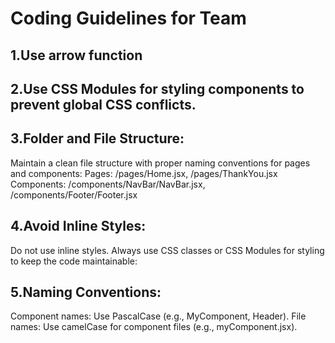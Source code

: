 # Coding Guidelines for Team

## 1.Use arrow function
## 2.Use CSS Modules for styling components to prevent global CSS conflicts.
## 3.Folder and File Structure:
Maintain a clean file structure with proper naming conventions for pages and components:
Pages: /pages/Home.jsx, /pages/ThankYou.jsx
Components: /components/NavBar/NavBar.jsx, /components/Footer/Footer.jsx
## 4.Avoid Inline Styles:
Do not use inline styles. Always use CSS classes or CSS Modules for styling to keep the code maintainable:
## 5.Naming Conventions:
Component names: Use PascalCase (e.g., MyComponent, Header).
File names: Use camelCase for component files (e.g., myComponent.jsx).
